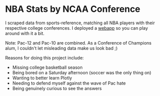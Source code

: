 # NBA Stats by NCAA Conference

I scraped data from sports-reference, matching all NBA players with their respective college conferences. I deployed a [webapp](http://nba-conference-visualization.herokuapp.com/) so you can play around with it a bit. 

Note: Pac-12 and Pac-10 are combined. As a Conference of Champions alum, I couldn't let misleading data make us look bad ;)

Reasons for doing this project include:
* Missing college basketball season
* Being bored on a Saturday afternoon (soccer was the only thing on)
* Wanting to better learn Plotly
* Needing to defend myself against  the wave of Pac hate
* Being genuinely curious to see the answers